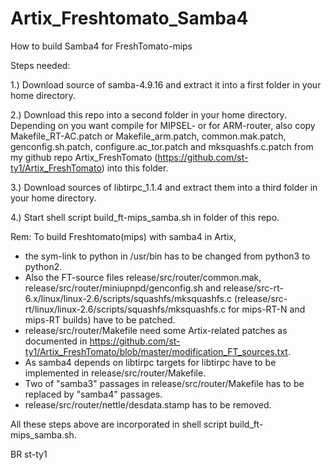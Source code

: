 # Artix_Freshtomato_Samba4
How to build Samba4 for FreshTomato-mips


Steps needed:

1.) Download source of samba-4.9.16 and extract it into a first folder in your home directory.

2.) Download this repo into a second folder in your home directory. Depending on you want compile for MIPSEL- or for ARM-router, also copy Makefile_RT-AC.patch or Makefile_arm.patch, common.mak.patch, genconfig.sh.patch, configure.ac_tor.patch and mksquashfs.c.patch from my github repo Artix_FreshTomato (https://github.com/st-ty1/Artix_FreshTomato) into this folder. 

3.) Download sources of libtirpc_1.1.4 and extract them into a third folder in your home directory.

4.) Start shell script build_ft-mips_samba.sh in folder of this repo.


Rem: To build Freshtomato(mips) with samba4 in Artix,
  - the sym-link to python in /usr/bin has to be changed from python3 to python2. 
  - Also the FT-source files release/src/router/common.mak, release/src/router/miniupnpd/genconfig.sh and
    release/src-rt-6.x/linux/linux-2.6/scripts/squashfs/mksquashfs.c (release/src-rt/linux/linux-2.6/scripts/squashfs/mksquashfs.c for mips-RT-N and mips-RT builds) have to be patched.
  - release/src/router/Makefile need some Artix-related patches as documented in https://github.com/st-ty1/Artix_FreshTomato/blob/master/modification_FT_sources.txt.
  - As samba4 depends on libtirpc targets for libtirpc have to be implemented in release/src/router/Makefile. 
  - Two of "samba3" passages in release/src/router/Makefile has to be replaced by "samba4" passages.
  - release/src/router/nettle/desdata.stamp has to be removed.
  
All these steps above are incorporated in shell script build_ft-mips_samba.sh.

BR
st-ty1
